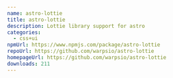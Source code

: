 ```yaml
---
name: astro-lottie
title: astro-lottie
description: Lottie library support for astro
categories:
  - css+ui
npmUrl: https://www.npmjs.com/package/astro-lottie
repoUrl: https://github.com/warpsio/astro-lottie
homepageUrl: https://github.com/warpsio/astro-lottie
downloads: 211
---
```

